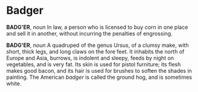 # Badger

**BADG'ER**, _noun_ In law, a person who is licensed to buy corn in one place and sell it in another, without incurring the penalties of engrossing.

**BADG'ER**, _noun_ A quadruped of the genus Ursus, of a clumsy make, with short, thick legs, and long claws on the fore feet. It inhabits the north of Europe and Asia, burrows, is indolent and sleepy, feeds by night on vegetables, and is very fat. Its skin is used for pistol furniture; its flesh makes good bacon, and its hair is used for brushes to soften the shades in painting. The American _badger_ is called the ground hog, and is sometimes white.